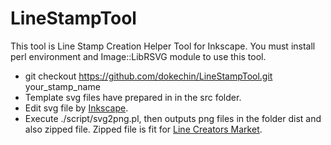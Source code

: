 LineStampTool
=============

This tool is Line Stamp Creation Helper Tool for Inkscape.
You must install perl environment and Image::LibRSVG module to use this tool.

* git checkout https://github.com/dokechin/LineStampTool.git your_stamp_name
* Template svg files have prepared in in the src folder.
* Edit svg file by [Inkscape](http://inkscape.org/). 
* Execute ./script/svg2png.pl, then outputs png files in the folder dist and also zipped file. Zipped file is fit for [Line Creators Market](https://creator.line.me).

